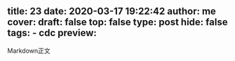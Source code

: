 title: 23
date: 2020-03-17 19:22:42
author: me
cover: 
draft: false
top: false
type: post
hide: false
tags:  -  cdc
preview: 
---------------------
Markdown正文
